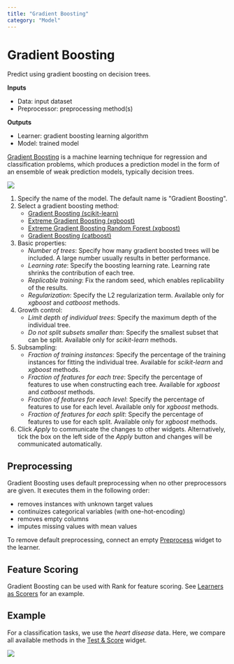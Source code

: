 ```yaml
---
title: "Gradient Boosting"
category: "Model"
---
```

Gradient Boosting
=================

Predict using gradient boosting on decision trees.

**Inputs**

- Data: input dataset
- Preprocessor: preprocessing method(s)

**Outputs**

- Learner: gradient boosting learning algorithm
- Model: trained model

[Gradient Boosting](https://en.wikipedia.org/wiki/Gradient_boosting) is a machine learning technique for regression and classification problems, which produces a prediction model in the form of an ensemble of weak prediction models, typically decision trees.

![](../images/GradientBoosting-stamped.png)

1. Specify the name of the model. The default name is "Gradient Boosting".
2. Select a gradient boosting method:
   - [Gradient Boosting (scikit-learn)](https://scikit-learn.org/stable/modules/generated/sklearn.ensemble.GradientBoostingClassifier.html)
   - [Extreme Gradient Boosting (xgboost)](https://xgboost.readthedocs.io/en/latest/index.html)
   - [Extreme Gradient Boosting Random Forest (xgboost)](https://xgboost.readthedocs.io/en/latest/index.html)
   - [Gradient Boosting (catboost)](https://catboost.ai/docs/concepts/python-quickstart.html)
3. Basic properties:
   - *Number of trees*: Specify how many gradient boosted trees will be included. A large number usually results in better performance.
   - *Learning rate*: Specify the boosting learning rate. Learning rate shrinks the contribution of each tree.
   - *Replicable training*: Fix the random seed, which enables replicability of the results.
   - *Regularization*: Specify the L2 regularization term. Available only for *xgboost* and *catboost* methods.
4. Growth control:
   - *Limit depth of individual trees*: Specify the maximum depth of the individual tree.
   - *Do not split subsets smaller than*: Specify the smallest subset that can be split. Available only for *scikit-learn* methods.
5. Subsampling:
   - *Fraction of training instances*: Specify the percentage of the training instances for fitting the individual tree. Available for *scikit-learn* and *xgboost* methods.
   - *Fraction of features for each tree*: Specify the percentage of features to use when constructing each tree. Available for *xgboost* and *catboost* methods.
   - *Fraction of features for each level*: Specify the percentage of features to use for each level. Available only for *xgboost* methods.
   - *Fraction of features for each split*: Specify the percentage of features to use for each split. Available only for *xgboost* methods.
6. Click *Apply* to communicate the changes to other widgets. Alternatively, tick the box on the left side of the *Apply* button and changes will be communicated automatically.

Preprocessing
-------------

Gradient Boosting uses default preprocessing when no other preprocessors are given. It executes them in the following order:

- removes instances with unknown target values
- continuizes categorical variables (with one-hot-encoding)
- removes empty columns
- imputes missing values with mean values

To remove default preprocessing, connect an empty [Preprocess](../../data/preprocess/) widget to the learner.

Feature Scoring
---------------

Gradient Boosting can be used with Rank for feature scoring. See [Learners as Scorers](../../../learners-as-scorers/index/) for an example.

Example
-------

For a classification tasks, we use the *heart disease* data. Here, we compare all available methods in the [Test & Score](../../evaluate/testandscore/) widget.

![](../images/GradientBoosting-example.png)
